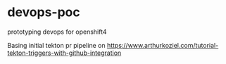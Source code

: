 # devops-poc
prototyping devops for openshift4

Basing initial tekton pr pipeline on https://www.arthurkoziel.com/tutorial-tekton-triggers-with-github-integration
